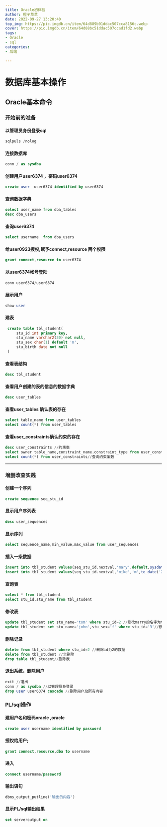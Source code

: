 ```yaml
---
title: Oracle初体验
author: 橙子草草
date: 2022-09-27 13:20:40
top_img: https://pic.imgdb.cn/item/64d889b01ddac507cca8156c.webp
cover: https://pic.imgdb.cn/item/64d88bc51ddac507ccad1fd2.webp
tags:
- Oracle
- sql
categories: 
- 后端

---
```


# 数据库基本操作
## Oracle基本命令

### 开始前的准备

#### 以管理员身份登录sql

```sql
sqlpuls /nolog
```

#### 连接数据库

```sql
conn / as sysdba
```

#### 创建用户user6374 ，密码user6374   
```sql
create user  user6374 identified by user6374 
```

#### 查询数据字典

```sql
select user_name from dba_tables
desc dba_users
```

#### 查询user6374 
```sql
select username  from dba_users
```
#### 给user0923授权,赋予connect,resource 两个权限

```sql
grant connect,resource to user6374 
```
#### 以user6374帐号登陆

```sql
conn user6374/user6374   
```
#### 展示用户
```sql
show user
```
#### 建表
```sql
 create table tbl_student(
 	 stu_id int primary key,
	 stu_name varchar2(30) not null,
	 stu_sex char(1) default 'm',
	 stu_birth date not null
 )
```
#### 查看表结构
```sql
desc tbl_student
```
#### 查看用户创建的表的信息的数据字典
```sql
desc user_tables
```
#### 查看user_tables 确认表的存在
```sql
select table_name from user_tables
select count(*) from user_tables
```

#### 查看user_constraints确认约束的存在

```sql
desc user_constraints //约束表
select owner table_name,constraint_name.constraint_type from user_constraints//查询本表约束
select count(*) from user_constraints//查询约束条数
```

---

### 增删改查实践

#### 创建一个序列

```sql
create sequence seq_stu_id
```

#### 显示用户序列表

```sql
desc user_sequences
```
#### 显示序列

 ```sql
 select sequence_name,min_value,max_value from user_sequences
 ```

#### 插入一条数据

```sql
insert into tbl_student values(seq_stu_id.nextval,'mary',default,sysdate)//id为2，姓名marry，生日为系统时间
insert into tbl_student values(seq_stu_id.nextval,'mike','m',to_date('2002-10-29'),'yyyy-mm-dd')
```

#### 查询表

```sql
select * from tbl_student
select stu_id,stu_name from tbl_student
```

#### 修改表

```sql
update tbl_student set stu_name='tom' where stu_id=2 //修改marry的名字为tom
update tbl_student set stu_name='john',stu_sex='f' where stu_id='3'//修改id为3的人姓名性别
```
#### 删除记录
```sql
delete from tbl_student where stu_id=2 //删除id为2的数据
delete from tbl_student //全删除
drop table tbl_student//删除表
```

#### 退出系统，删除用户

```sql
exit //退出
conn / as sysdba //以管理员身登录
drop user user6374 cascade //删除用户及所有内容
```

### PL/sql操作

#### 建用户名和密码oracle ,oracle

```sql
create user username identified by password
```
#### 授权给用户;

```sql
grant connect,resource,dba to username
```
#### 进入

```sql
connect username/password
```
#### 输出语句

```sql
dbms_output_putline('输出的内容')
```
#### 显示PL/sql输出结果

```sql
set serveroutput on
```




